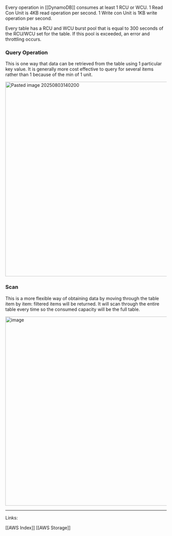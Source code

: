 Every operation in [[DynamoDB]] consumes at least 1 RCU or WCU. 
1 Read Con Unit is 4KB read operation per second. 
1 Write con Unit is 1KB write operation per second.

Every table has a RCU and WCU burst pool that is equal to 300 seconds of the RCU/WCU set for the table. If this pool is exceeded, an error and throttling occurs. 

### Query Operation

This is one way that data can be retrieved from the table using 1 particular key value. It is generally more cost effective to query for several items rather than 1 because of the min of 1 unit. 

<img width="1251" height="606" alt="Pasted image 20250803140200" src="https://github.com/user-attachments/assets/ec858e6f-3f74-47d7-852e-5d7775b6bf7e" />


### Scan

This is a more flexible way of obtaining data by moving through the table item by item: filtered items will be returned. It will scan through the entire table every time so the consumed capacity will be the full table. 

<img width="1247" height="589" alt="image" src="https://github.com/user-attachments/assets/cd5ef8f0-844d-4cf4-9843-dece9808198e" />

---
Links:

[[AWS Index]]
[[AWS Storage]]
